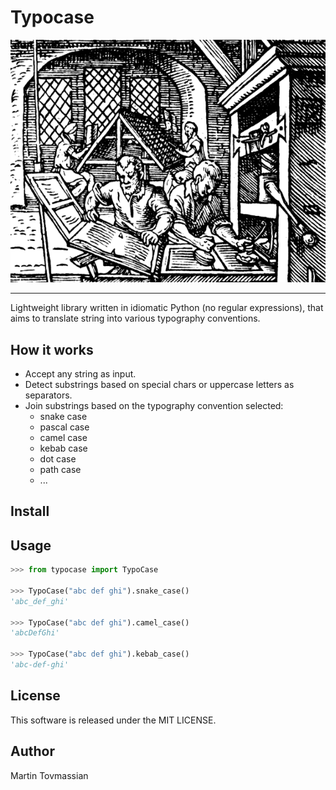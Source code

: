 # Typocase

![](static/printer.png)

___

Lightweight library written in idiomatic Python (no regular expressions), that aims to translate string into various typography conventions.

## How it works

- Accept any string as input.
- Detect substrings based on special chars or uppercase letters as separators.
- Join substrings based on the typography convention selected:
  - snake case
  - pascal case
  - camel case
  - kebab case
  - dot case
  - path case
  - ...

## Install



## Usage

```python
>>> from typocase import TypoCase

>>> TypoCase("abc def ghi").snake_case()
'abc_def_ghi'

>>> TypoCase("abc def ghi").camel_case()
'abcDefGhi'

>>> TypoCase("abc def ghi").kebab_case()
'abc-def-ghi'
```

## License
This software is released under the MIT LICENSE.

## Author
Martin Tovmassian